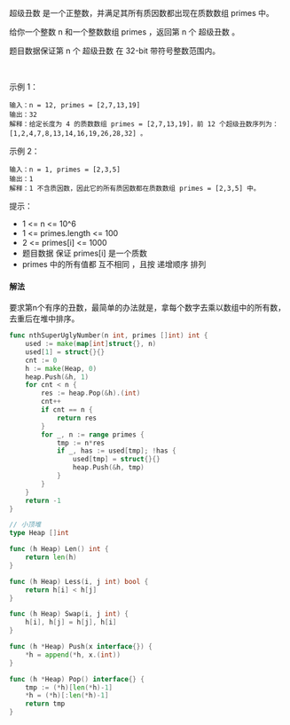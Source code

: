 超级丑数 是一个正整数，并满足其所有质因数都出现在质数数组 primes 中。

给你一个整数 n 和一个整数数组 primes ，返回第 n 个 超级丑数 。

题目数据保证第 n 个 超级丑数 在 32-bit 带符号整数范围内。

 

示例 1：
```
输入：n = 12, primes = [2,7,13,19]
输出：32
解释：给定长度为 4 的质数数组 primes = [2,7,13,19]，前 12 个超级丑数序列为：[1,2,4,7,8,13,14,16,19,26,28,32] 。
```
示例 2：
```
输入：n = 1, primes = [2,3,5]
输出：1
解释：1 不含质因数，因此它的所有质因数都在质数数组 primes = [2,3,5] 中。
```
提示：

- 1 <= n <= 10^6
- 1 <= primes.length <= 100
- 2 <= primes[i] <= 1000
- 题目数据 保证 primes[i] 是一个质数
- primes 中的所有值都 互不相同 ，且按 递增顺序 排列

#### 解法
要求第n个有序的丑数，最简单的办法就是，拿每个数字去乘以数组中的所有数，去重后在堆中排序。
```go
func nthSuperUglyNumber(n int, primes []int) int {
    used := make(map[int]struct{}, n)
    used[1] = struct{}{}
    cnt := 0
    h := make(Heap, 0)
    heap.Push(&h, 1)
    for cnt < n {
        res := heap.Pop(&h).(int)
        cnt++
        if cnt == n {
            return res
        } 
        for _, n := range primes {
            tmp := n*res
            if _, has := used[tmp]; !has {
                used[tmp] = struct{}{}
                heap.Push(&h, tmp)
            }
        }
    }
    return -1
}

// 小顶堆
type Heap []int

func (h Heap) Len() int {
	return len(h)
}

func (h Heap) Less(i, j int) bool {
	return h[i] < h[j]
}

func (h Heap) Swap(i, j int) {
	h[i], h[j] = h[j], h[i]
}

func (h *Heap) Push(x interface{}) {
	*h = append(*h, x.(int))
}

func (h *Heap) Pop() interface{} {
	tmp := (*h)[len(*h)-1]
	*h = (*h)[:len(*h)-1]
	return tmp
}
```